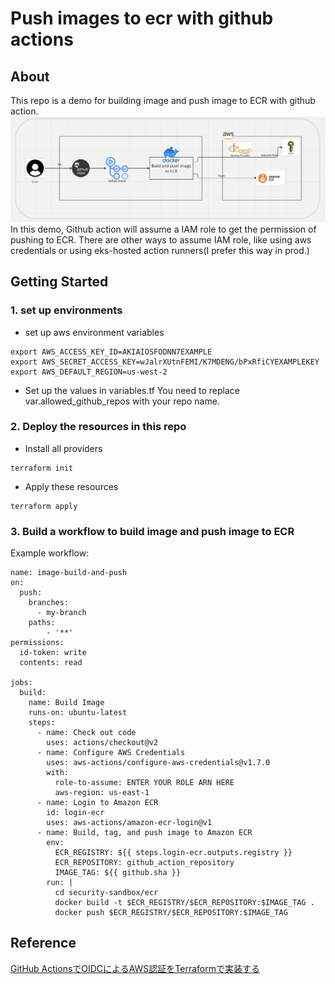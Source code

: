 # Push images to ecr with github actions
## About
This repo is a demo for building image and push image to ECR with github action.
![architect.png](https://github.com/jianxing31/gitHub-action-push-image-to-ecr/blob/master/images/architect.png)
In this demo, Github action will assume a IAM role to get the permission of pushing to ECR. There are other ways to assume IAM role, like using aws credentials or using eks-hosted action runners(I prefer this way in prod.)

## Getting Started
### 1. set up environments
- set up aws environment variables
```shell
export AWS_ACCESS_KEY_ID=AKIAIOSFODNN7EXAMPLE
export AWS_SECRET_ACCESS_KEY=wJalrXUtnFEMI/K7MDENG/bPxRfiCYEXAMPLEKEY
export AWS_DEFAULT_REGION=us-west-2
```
- Set up the values in variables.tf
You need to replace var.allowed_github_repos with your repo name.

### 2. Deploy the resources in this repo

- Install all providers
```shell
terraform init
```
- Apply these resources
```shell
terraform apply
```

### 3. Build a workflow to build image and push image to ECR
Example workflow:
```shell
name: image-build-and-push
on:
  push:
    branches:
      - my-branch
    paths:
        - '**'
permissions:
  id-token: write
  contents: read

jobs:
  build:
    name: Build Image
    runs-on: ubuntu-latest
    steps:
      - name: Check out code
        uses: actions/checkout@v2
      - name: Configure AWS Credentials
        uses: aws-actions/configure-aws-credentials@v1.7.0
        with:
          role-to-assume: ENTER YOUR ROLE ARN HERE
          aws-region: us-east-1
      - name: Login to Amazon ECR
        id: login-ecr
        uses: aws-actions/amazon-ecr-login@v1
      - name: Build, tag, and push image to Amazon ECR
        env:
          ECR_REGISTRY: ${{ steps.login-ecr.outputs.registry }}
          ECR_REPOSITORY: github_action_repository
          IMAGE_TAG: ${{ github.sha }}
        run: |
          cd security-sandbox/ecr
          docker build -t $ECR_REGISTRY/$ECR_REPOSITORY:$IMAGE_TAG .
          docker push $ECR_REGISTRY/$ECR_REPOSITORY:$IMAGE_TAG
```

<!-- BEGIN_TF_DOCS -->
<!-- END_TF_DOCS -->

## Reference
[GitHub ActionsでOIDCによるAWS認証をTerraformで実装する](https://zenn.dev/nameless_gyoza/articles/github-actions-aws-oidc-by-terraform)
